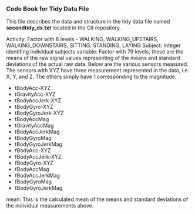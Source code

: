 ### Code Book for Tidy Data File
This file describes the data and structure in the tidy data file named **secondtidy_ds.txt** located in the Git repository.

Activity: Factor with 6 levels -  WALKING, WALKING_UPSTAIRS, WALKING_DOWNSTAIRS, SITTING, STANDING, LAYING
Subject: Integer identifing individual subjects
variable: Factor with 79 levels, these are the means of the raw signal values representing of the means and standard deviations of the actual raw data. Below are the various sensors measured. The sensors with XYZ have three measurement represented in the data, i.e. X, Y, and Z. The others simply have 1 corresponding to the magnitude. 
* tBodyAcc-XYZ
* tGravityAcc-XYZ
* tBodyAccJerk-XYZ
* tBodyGyro-XYZ
* tBodyGyroJerk-XYZ
* tBodyAccMag
* tGravityAccMag
* tBodyAccJerkMag
* tBodyGyroMag
* tBodyGyroJerkMag
* fBodyAcc-XYZ
* fBodyAccJerk-XYZ
* fBodyGyro-XYZ
* fBodyAccMag
* fBodyAccJerkMag
* fBodyGyroMag
* fBodyGyroJerkMag

mean: This is the calculated mean of the means and standard deviations of the individual measurements above.
